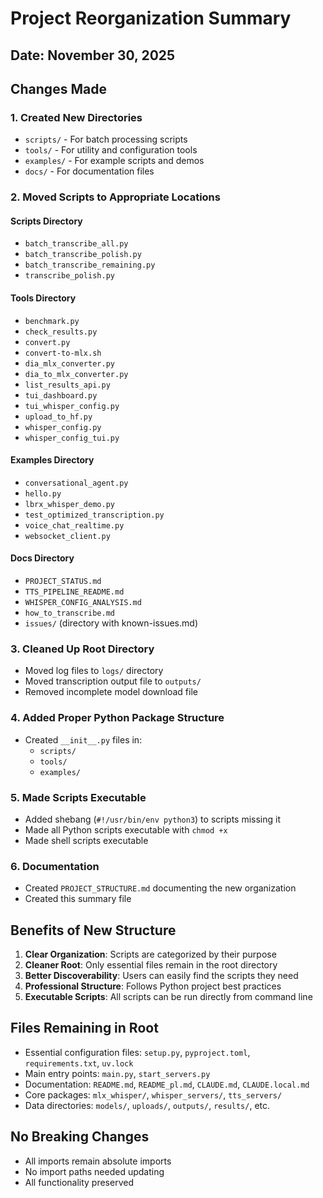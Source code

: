 # Project Reorganization Summary

## Date: November 30, 2025

## Changes Made

### 1. Created New Directories
- `scripts/` - For batch processing scripts
- `tools/` - For utility and configuration tools  
- `examples/` - For example scripts and demos
- `docs/` - For documentation files

### 2. Moved Scripts to Appropriate Locations

#### Scripts Directory
- `batch_transcribe_all.py`
- `batch_transcribe_polish.py`
- `batch_transcribe_remaining.py`
- `transcribe_polish.py`

#### Tools Directory
- `benchmark.py`
- `check_results.py`
- `convert.py`
- `convert-to-mlx.sh`
- `dia_mlx_converter.py`
- `dia_to_mlx_converter.py`
- `list_results_api.py`
- `tui_dashboard.py`
- `tui_whisper_config.py`
- `upload_to_hf.py`
- `whisper_config.py`
- `whisper_config_tui.py`

#### Examples Directory
- `conversational_agent.py`
- `hello.py`
- `lbrx_whisper_demo.py`
- `test_optimized_transcription.py`
- `voice_chat_realtime.py`
- `websocket_client.py`

#### Docs Directory
- `PROJECT_STATUS.md`
- `TTS_PIPELINE_README.md`
- `WHISPER_CONFIG_ANALYSIS.md`
- `how_to_transcribe.md`
- `issues/` (directory with known-issues.md)

### 3. Cleaned Up Root Directory
- Moved log files to `logs/` directory
- Moved transcription output file to `outputs/`
- Removed incomplete model download file

### 4. Added Proper Python Package Structure
- Created `__init__.py` files in:
  - `scripts/`
  - `tools/`
  - `examples/`

### 5. Made Scripts Executable
- Added shebang (`#!/usr/bin/env python3`) to scripts missing it
- Made all Python scripts executable with `chmod +x`
- Made shell scripts executable

### 6. Documentation
- Created `PROJECT_STRUCTURE.md` documenting the new organization
- Created this summary file

## Benefits of New Structure

1. **Clear Organization**: Scripts are categorized by their purpose
2. **Cleaner Root**: Only essential files remain in the root directory
3. **Better Discoverability**: Users can easily find the scripts they need
4. **Professional Structure**: Follows Python project best practices
5. **Executable Scripts**: All scripts can be run directly from command line

## Files Remaining in Root
- Essential configuration files: `setup.py`, `pyproject.toml`, `requirements.txt`, `uv.lock`
- Main entry points: `main.py`, `start_servers.py`
- Documentation: `README.md`, `README_pl.md`, `CLAUDE.md`, `CLAUDE.local.md`
- Core packages: `mlx_whisper/`, `whisper_servers/`, `tts_servers/`
- Data directories: `models/`, `uploads/`, `outputs/`, `results/`, etc.

## No Breaking Changes
- All imports remain absolute imports
- No import paths needed updating
- All functionality preserved